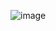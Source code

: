 ![image](https://github.com/fanes-setiawan/FileReadWriteExample/assets/90265405/2fc0a6f6-cccd-457e-b199-c2939366fa04)

